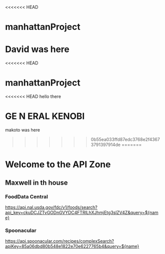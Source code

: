 <<<<<<< HEAD
# manhattanProject

David was here
=======
<<<<<<< HEAD
# manhattanProject

<<<<<<< HEAD
hello there

GE N ERAL KENOBI
=======
makoto was here

>>>>>>> 0b55ea033ffd87edc3768e2f43673791397914de
=======
# Welcome to the API Zone

## Maxwell in th house

### FoodData Central
https://api.nal.usda.gov/fdc/v1/foods/search?api_key=ckuDCJZTvGODnGVYDC4FTRlLhXJhmjEtg3slZV4Z&query=${name}


### Spoonacular
https://api.spoonacular.com/recipes/complexSearch?apiKey=85a06dbd80b548e1822e70e6227765b4&query=${name}